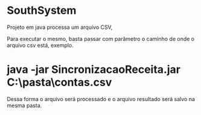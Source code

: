 # SouthSystem
Projeto em java processa um arquivo CSV, 

Para executar o mesmo, basta passar com parâmetro o caminho de onde o arquivo csv está, exemplo. 

# java -jar SincronizacaoReceita.jar C:\pasta\contas.csv

Dessa forma o arquivo será processado e o arquivo resultado será salvo na mesma pasta.
